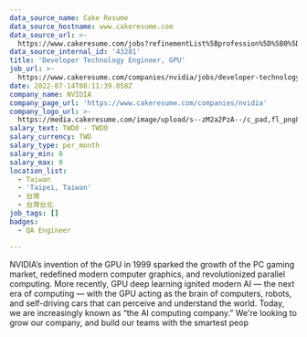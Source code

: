 ```yaml
---
data_source_name: Cake Resume
data_source_hostname: www.cakeresume.com
data_source_url: >-
  https://www.cakeresume.com/jobs?refinementList%5Bprofession%5D%5B0%5D=engineering_qa-engineer&refinementList%5Bsalary_type%5D=per_month&refinementList%5Bsalary_currency%5D=TWD&range%5Bsalary_range%5D%5Bmax%5D=600000
data_source_internal_id: '43281'
title: 'Developer Technology Engineer, GPU'
job_url: >-
  https://www.cakeresume.com/companies/nvidia/jobs/developer-technology-engineer-gpu
date: 2022-07-14T08:11:39.858Z
company_name: NVIDIA
company_page_url: 'https://www.cakeresume.com/companies/nvidia'
company_logo_url: >-
  https://media.cakeresume.com/image/upload/s--zM2a2PzA--/c_pad,fl_png8,h_200,w_200/v1559036728/piuqflnr1jqp2o9kkouj.png
salary_text: TWD0 - TWD0
salary_currency: TWD
salary_type: per_month
salary_min: 0
salary_max: 0
location_list:
  - Taiwan
  - 'Taipei, Taiwan'
  - 台灣
  - 台灣台北
job_tags: []
badges:
  - QA Engineer

---
```


NVIDIA’s invention of the GPU in 1999 sparked the growth of the PC gaming market, redefined modern computer graphics, and revolutionized parallel computing. More recently, GPU deep learning ignited modern AI — the next era of computing — with the GPU acting as the brain of computers, robots, and self-driving cars that can perceive and understand the world. Today, we are increasingly known as “the AI computing company.” We're looking to grow our company, and build our teams with the smartest peop